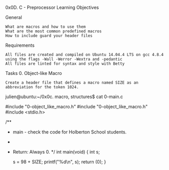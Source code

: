 0x0D. C - Preprocessor
Learning Objectives

General

    What are macros and how to use them
    What are the most common predefined macros
    How to include guard your header files

Requirements

    All files are created and compiled on Ubuntu 14.04.4 LTS on gcc 4.8.4 using the flags -Wall -Werror -Wextra and -pedantic
    All files are linted for syntax and style with Betty

Tasks
0. Object-like Macro

    Create a header file that defines a macro named SIZE as an abbreviation for the token 1024.

julien@ubuntu:~/0x0c. macro, structures$ cat 0-main.c

#include "0-object_like_macro.h"
#include "0-object_like_macro.h"
#include <stdio.h>

/**
 * main - check the code for Holberton School students.
 *
 * Return: Always 0.
 */
int main(void)
{
    int s;

    s = 98 + SIZE;
    printf("%d\n", s);
    return (0);
}
